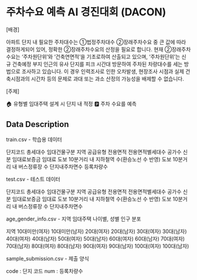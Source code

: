 # 주차수요 예측 AI 경진대회 (DACON)

[배경]



아파트 단지 내 필요한 주차대수는 ①법정주차대수 ②장래주차수요 중 큰 값에 따라 결정하게되어 있어, 정확한 ②장래주차수요의 산정을 필요로 합니다.
현재 ②장래주차수요는 ‘주차원단위’와 ‘건축연면적’을 기초로하여 산출되고 있으며, ‘주차원단위’는 신규 건축예정 부지 인근의 유사 단지를 피크 시간대 방문하여 주차된 차량대수를 세는 방법으로 조사하고 있습니다.
이 경우 인력조사로 인한 오차발생, 현장조사 시점과 실제 건축시점과의 시간차 등의 문제로 과대 또는 과소 산정의 가능성을 배제할 수 없습니다.


[주제]



🏠 유형별 임대주택 설계 시 단지 내 적정 🅿️ 주차 수요를 예측


## Data Description

train.csv - 학습용 데이터

단지코드
총세대수
임대건물구분
지역
공급유형
전용면적
전용면적별세대수
공가수
신분
임대료보증금
임대료
도보 10분거리 내 지하철역 수(환승노선 수 반영)
도보 10분거리 내 버스정류장 수
단지내주차면수
등록차량수
﻿﻿﻿﻿﻿﻿﻿﻿﻿﻿﻿﻿﻿﻿﻿﻿﻿﻿﻿﻿﻿﻿﻿

test.csv - 테스트 데이터

단지코드
총세대수
임대건물구분
지역
공급유형
전용면적
전용면적별세대수
공가수
신분
임대료보증금
임대료
도보 10분거리 내 지하철역 수(환승노선 수 반영)
도보 10분거리 내 버스정류장 수
단지내주차면수


age_gender_info.csv - 지역 임대주택 나이별, 성별 인구 분포

지역
10대미만(여자)
10대미만(남자)
20대(여자)
20대(남자)
30대(여자)
30대(남자)
40대(여자)
40대(남자)
50대(여자)
50대(남자)
60대(여자)
60대(남자)
70대(여자)
70대(남자)
80대(여자)
80대(남자)
90대(여자)
90대(남자)
100대(여자)
100대(남자)


sample_submission.csv - 제출 양식

code : 단지 코드
num : 등록차량수
